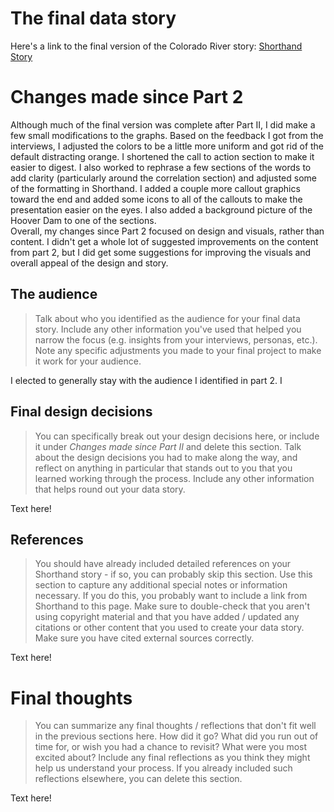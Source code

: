 # The final data story
Here's a link to the final version of the Colorado River story: [Shorthand Story](https://carnegiemellon.shorthandstories.com/colorado-river-levels-and-population-growth-draft1/index.html)   


# Changes made since Part 2
Although much of the final version was complete after Part II, I did make a few small modifications to the graphs. Based on the feedback I got from the interviews, I adjusted the colors to be a little more uniform and got rid of the default distracting orange. I shortened the call to action section to make it easier to digest. I also worked to rephrase a few sections of the words to add clarity (particularly around the correlation section) and adjusted some of the formatting in Shorthand. I added a couple more callout graphics toward the end and added some icons to all of the callouts to make the presentation easier on the eyes. I also added a background picture of the Hoover Dam to one of the sections.   
Overall, my changes since Part 2 focused on design and visuals, rather than content. I didn't get a whole lot of suggested improvements on the content from part 2, but I did get some suggestions for improving the visuals and overall appeal of the design and story.

## The audience
> Talk about who you identified as the audience for your final data story.  Include any other information you've used that helped you narrow the focus (e.g. insights from your interviews, personas, etc.).  Note any specific adjustments you made to your final project to make it work for your audience.

I elected to generally stay with the audience I identified in part 2. I 

## Final design decisions
> You can specifically break out your design decisions here, or include it under *Changes made since Part II* and delete this section. Talk about the design decisions you had to make along the way, and reflect on anything in particular that stands out to you that you learned working through the process.  Include any other information that helps round out your data story. 

Text here!

## References
> You should have already included detailed references on your Shorthand story - if so, you can probably skip this section.  Use this section to capture any additional special notes or information necessary.  If you do this, you probably want to include a link from Shorthand to this page. Make sure to double-check that you aren't using copyright material and that you have added / updated any citations or other content that you used to create your data story.  Make sure you have cited external sources correctly. 

Text here!

# Final thoughts
> You can summarize any final thoughts / reflections that don't fit well in the previous sections here.  How did it go?  What did you run out of time for, or wish you had a chance to revisit?  What were you most excited about?  Include any final reflections as you think they might help us understand your process.  If you already included such reflections elsewhere, you can delete this section. 

Text here!
